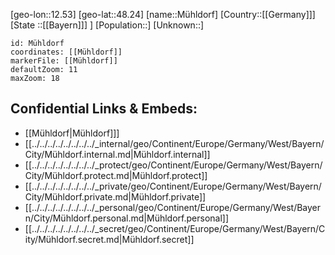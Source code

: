 ﻿---
location: [48.24,12.53]
mapzoom: [7,12] 
mapmarker: city 
type: City
tags:
- geo/City


SpocWebEntityId: [32703, 32651]
isDeleted: false
confidential: public

---
[geo-lon::12.53]
[geo-lat::48.24]
[name::Mühldorf]
[Country::[[Germany]]]
[State ::[[Bayern]]] ]
[Population::]
[Unknown::]


```leaflet
id: Mühldorf
coordinates: [[Mühldorf]]
markerFile: [[Mühldorf]]
defaultZoom: 11 
maxZoom: 18
```


## Confidential Links & Embeds: 
- [[Mühldorf|Mühldorf]]] 
- [[../../../../../../../../_internal/geo/Continent/Europe/Germany/West/Bayern/City/Mühldorf.internal.md|Mühldorf.internal]] 
- [[../../../../../../../../_protect/geo/Continent/Europe/Germany/West/Bayern/City/Mühldorf.protect.md|Mühldorf.protect]] 
- [[../../../../../../../../_private/geo/Continent/Europe/Germany/West/Bayern/City/Mühldorf.private.md|Mühldorf.private]] 
- [[../../../../../../../../_personal/geo/Continent/Europe/Germany/West/Bayern/City/Mühldorf.personal.md|Mühldorf.personal]] 
- [[../../../../../../../../_secret/geo/Continent/Europe/Germany/West/Bayern/City/Mühldorf.secret.md|Mühldorf.secret]] 

